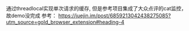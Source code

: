 
通过threadlocal实现单次请求的缓存, 但是参考项目集成了大众点评的cat监控，故demo没完成
参考：
https://juejin.im/post/6859213042438275085?utm_source=gold_browser_extension#heading-4
